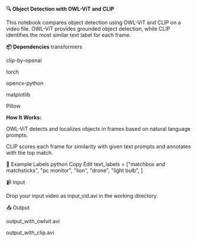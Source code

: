 **🔍 Object Detection with OWL-ViT and CLIP**

This notebook compares object detection using OWL-ViT and CLIP on a video file. OWL-ViT provides grounded object detection, while CLIP identifies the most similar text label for each frame.

**📦 Dependencies**
transformers

clip-by-openai

torch

opencv-python

matplotlib

Pillow

**How It Works:**

OWL-ViT detects and localizes objects in frames based on natural language prompts.

CLIP scores each frame for similarity with given text prompts and annotates with the top match.

🧠 Example Labels
python
Copy
Edit
text_labels = ["matchbox and matchsticks", "pc monitor", "lion", "drone", "light bulb", 
               ]
               
📹 Input

Drop your input video as input_vid.avi in the working directory.

📤 Output

output_with_owlvit.avi

output_with_clip.avi
